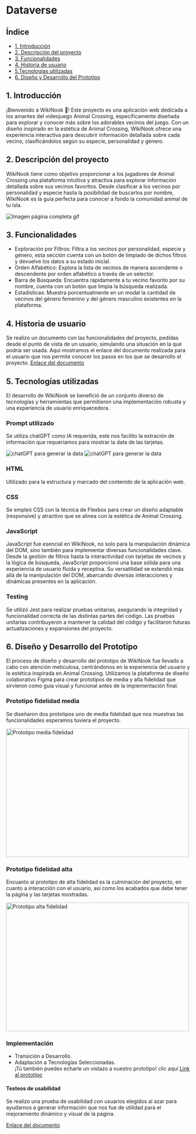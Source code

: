 # Dataverse

## Índice

* [1. Introducción](#1-introducción)
* [2. Descripción del proyecto](#2-Descripción-del-proyecto)
* [3. Funcionalidades](#3-funcionalidades)
* [4. Historia de usuario](#4-Historia-de-usuario)
* [5.Tecnologías utilizadas](#5-Tecnologías-utilizadas)
* [6. Diseño y Desarrollo del Prototipo](#6-Diseño-y-Desarrollo-del-Prototipo)

## 1. Introducción
¡Bienvenido a WikiNook 🏡!
Este proyecto es una aplicación web dedicada a los amantes del videojuego Animal Crossing, específicamente diseñada para explorar y conocer más sobre los adorables vecinos del juego. Con un diseño inspirado en la estética de Animal Crossing, WikiNook ofrece una experiencia interactiva para descubrir información detallada sobre cada vecino, clasificándolos según su especie, personalidad y género.

## 2. Descripción del proyecto
WikiNook tiene como objetivo proporcionar a los jugadores de Animal Crossing una plataforma intuitiva y atractiva para explorar información detallada sobre sus vecinos favoritos. Desde clasificar a los vecinos por personalidad y especie hasta la posibilidad de buscarlos por nombre, WikiNook es la guía perfecta para conocer a fondo la comunidad animal de tu isla.

![Imagen página completa gif](WikiNook.gif)

## 3. Funcionalidades

* Exploración por Filtros: Filtra a los vecinos por personalidad, especie y género, esta sección cuenta con un botón de limpiado de dichos filtros y devuelve los datos a su estado inicial.
* Orden Alfabético: Explora la lista de vecinos de manera ascendente o descendente por orden alfabético a través de un selector.
* Barra de Búsqueda: Encuentra rápidamente a tu vecino favorito por su nombre, cuenta con un botón que limpia la búsqueda realizada.
* Estadísticas: Muestra porcentualmente en un modal la cantidad de vecinos del género femenino y del género masculino existentes en la plataforma. 

## 4. Historia de usuario

Se realizo un documento con las funcionalidades del proyecto, pedidas desde el punto de vista de un usuario, simulando una situación en la que podría ser usada. Aquí mostramos el enlace del documento realizada para el usuario que nos permite conocer los pasos en los que se desarrollo el proyecto.
[Enlace del documento](https://docs.google.com/document/d/1K8NoQyA83kZ_FGCIBDcJ6XyT0XXSpx40iVrrJk-1XwY/edit)

## 5. Tecnologías utilizadas
El desarrollo de WikiNook se benefició de un conjunto diverso de tecnologías y herramientas que permitieron una implementación robusta y una experiencia de usuario enriquecedora.

### Prompt utilizado
Se utiliza chatGPT como IA requerida, este nos facilito la extración de información que requeriamos para mostrar la data de las tarjetas.

![chatGPT para generar la data](promptingImage.png)
![chatGPT para generar la data](chat1.png)

### HTML
Utilizado para la estructura y marcado del contenido de la aplicación web.

### CSS
Se empleó CSS con la técnica de Flexbox para crear un diseño adaptable (responsive) y atractivo que se alinea con la estética de Animal Crossing.

### JavaScript
JavaScript fue esencial en WikiNook, no solo para la manipulación dinámica del DOM, sino también para implementar diversas funcionalidades clave. Desde la gestión de filtros hasta la interactividad con tarjetas de vecinos y la lógica de búsqueda, JavaScript proporcionó una base sólida para una experiencia de usuario fluida y receptiva. Su versatilidad se extendió más allá de la manipulación del DOM, abarcando diversas interacciones y dinámicas presentes en la aplicación.

### Testing
Se utilizó Jest para realizar pruebas unitarias, asegurando la integridad y funcionalidad correcta de las distintas partes del código. Las pruebas unitarias contribuyeron a mantener la calidad del código y facilitaron futuras actualizaciones y expansiones del proyecto.

## 6. Diseño y Desarrollo del Prototipo
El proceso de diseño y desarrollo del prototipo de WikiNook fue llevado a cabo con atención meticulosa, centrándonos en la experiencia del usuario y la estética inspirada en Animal Crossing. Utilizamos la plataforma de diseño colaborativo Figma para crear prototipos de media y alta fidelidad que sirvieron como guía visual y funcional antes de la implementación final.

### Prototipo fidelidad media 

Se diseñaron dos prototipos uno de media fidelidad que nos muestras las funcionalidades esperamos tuviera el proyecto.

<img src="prototipoMediaFidelidad.png" alt="Prototipo media fidelidad" width="500" height="350">

### Prototipo fidelidad alta
Encuanto al prototipo de alta fidelidad es la culminación del proyecto, en cuanto a interacción con el usuario, así como los acabados que debe tener la página y las tarjetas mostradas.

<img src="prototipoAltaFidelidad.png" alt="Prototipo alta fidelidad" width="500" height="350">

### Implementación
* Transición a Desarrollo.
* Adaptación a Tecnologías Seleccionadas. </br>
¡Tú también puedes echarle un vistazo a nuestro prototipo! clic aquí [Link al prototipo](https://www.figma.com/proto/lw0HfZvfVOoTsurPPYlpeL/Prototipo%2FDataverse?page-id=0%3A1&type=design&node-id=168-26302&viewport=928%2C-200%2C0.59&t=zLZEgt3rNaGcR8uG-1&scaling=contain&starting-point-node-id=36%3A103&mode=design)

#### Testeos de usabilidad

Se realizo una prueba de usabilidad con usuarios elegidos al azar para ayudarnos a generar información que nos fue de utilidad para el mejoramiento dinámico y visual de la página.

[Enlace del documento](https://docs.google.com/document/d/1moavw2dL9eJssKzZC8Xq0elcS4KpEhgRxF3GcTFZ-sI/edit#heading=h.icq4iwform4o)
  